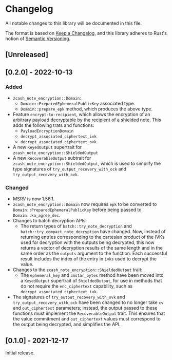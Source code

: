 # Changelog
All notable changes to this library will be documented in this file.

The format is based on [Keep a Changelog](https://keepachangelog.com/en/1.0.0/),
and this library adheres to Rust's notion of
[Semantic Versioning](https://semver.org/spec/v2.0.0.html).

## [Unreleased]

## [0.2.0] - 2022-10-13
### Added
- `zcash_note_encryption::Domain`:
  - `Domain::PreparedEphemeralPublicKey` associated type.
  - `Domain::prepare_epk` method, which produces the above type.
- Feature `encrypt-to-recipient`, which allows the encryption of an arbitrary
  payload decryptable by the recipient of a shielded note. This adds the
  following trats and functions:
  - `PayloadEncryptionDomain`
  - `decrypt_associated_ciphertext_ivk`
  - `decrypt_associated_ciphertext_ovk`
- A new `KeyedOutput` supertrait for `zcash_note_encryption::ShieldedOutput`
- A new `RecoverableOutput` subtrait for `zcash_note_encryption::ShieldedOutput`,
  which is used to simplify the type signatures of `try_output_recovery_with_ock`
  and `try_output_recovery_with_ovk`.

### Changed
- MSRV is now 1.56.1.
- `zcash_note_encryption::Domain` now requires `epk` to be converted to
  `Domain::PreparedEphemeralPublicKey` before being passed to
  `Domain::ka_agree_dec`.
- Changes to batch decryption APIs:
  - The return types of `batch::try_note_decryption` and
    `batch::try_compact_note_decryption` have changed. Now, instead of
    returning entries corresponding to the cartesian product of the IVKs used for
    decryption with the outputs being decrypted, this now returns a vector of
    decryption results of the same length and in the same order as the `outputs`
    argument to the function. Each successful result includes the index of the
    entry in `ivks` used to decrypt the value.
- Changes to the `zcash_note_encryption::ShieldedOutput` trait:
  - The `ephemeral_key` and `cmstar_bytes` method have been moved into
    a `KeyedOutput` supertrait of `ShieldedOutput`, for use in methods that
    do not require the `enc_ciphertext` capability, such as
    `decrypt_associated_ciphertext_ivk`.
- The signatures of `try_output_recovery_with_ovk` and
  `try_output_recovery_with_ock` have been changed to no longer take `cv` and
  `out_ciphertext` parameters; instead, the output passed to these functions
  must implement the `RecoverableOutput` trait. This ensures that the value
  commitment and `out_ciphertext` values must correspond to the output being
  decrypted, and simplifies the API.

## [0.1.0] - 2021-12-17
Initial release.
